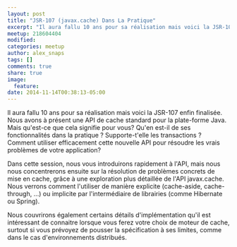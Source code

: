 ```yaml
---
layout: post
title: "JSR-107 (javax.cache) Dans La Pratique"
excerpt: "Il aura fallu 10 ans pour sa réalisation mais voici la JSR-107 enfin finalisée."
meetup: 218604404
modified:
categories: meetup
author: alex_snaps
tags: []
comments: true
share: true
image:
  feature:
date: 2014-11-14T00:38:13-05:00
---
```


Il aura fallu 10 ans pour sa réalisation mais voici la JSR-107 enfin finalisée. Nous avons à présent une API de cache standard pour la plate-forme Java. Mais qu'est-ce que cela signifie pour vous? Qu'en est-il de ses fonctionnalités dans la pratique ? Supporte-t'elle les transactions ? Comment utiliser efficacement cette nouvelle API pour résoudre les vrais problèmes de votre application?


Dans cette session, nous vous introduirons rapidement à l'API, mais nous nous concentrerons ensuite sur la résolution de problèmes concrets de mise en cache, grâce à une exploration plus détaillée de l'API javax.cache. Nous verrons comment l'utiliser de manière explicite (cache-aside, cache-through, ...) ou implicite par l'intermédiaire de librairies (comme Hibernate ou Spring).


Nous couvrirons également certains détails d'implémentation qu'il est intéressant de connaitre lorsque vous ferez votre choix de moteur de cache, surtout si vous prévoyez de pousser la spécification à ses limites, comme dans le cas d'environnements distribués.
